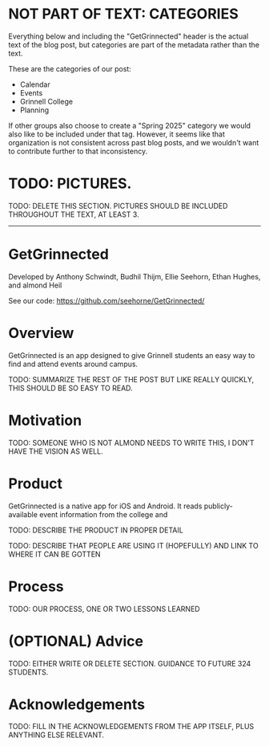 # NOT PART OF TEXT: CATEGORIES

Everything below and including the "GetGrinnected" header is the actual text of the blog post, but categories are part of the metadata rather than the text.

These are the categories of our post:

- Calendar
- Events
- Grinnell College
- Planning

If other groups also choose to create a "Spring 2025" category we would also like to be included under that tag. However, it seems like that organization is not consistent across past blog posts, and we wouldn't want to contribute further to that inconsistency.

# TODO: PICTURES.

TODO: DELETE THIS SECTION. PICTURES SHOULD BE INCLUDED THROUGHOUT THE TEXT, AT LEAST 3.

---

# GetGrinnected

Developed by Anthony Schwindt, Budhil Thijm, Ellie Seehorn, Ethan Hughes, and almond Heil

See our code: <https://github.com/seehorne/GetGrinnected/>

# Overview

GetGrinnected is an app designed to give Grinnell students an easy way to find and attend events around campus.

TODO: SUMMARIZE THE REST OF THE POST BUT LIKE REALLY QUICKLY, THIS SHOULD BE SO EASY TO READ.

# Motivation

TODO: SOMEONE WHO IS NOT ALMOND NEEDS TO WRITE THIS, I DON'T HAVE THE VISION AS WELL.

# Product

GetGrinnected is a native app for iOS and Android. It reads publicly-available event information from the college and 

TODO: DESCRIBE THE PRODUCT IN PROPER DETAIL

TODO: DESCRIBE THAT PEOPLE ARE USING IT (HOPEFULLY) AND LINK TO WHERE IT CAN BE GOTTEN

# Process

TODO: OUR PROCESS, ONE OR TWO LESSONS LEARNED

# (OPTIONAL) Advice

TODO: EITHER WRITE OR DELETE SECTION. GUIDANCE TO FUTURE 324 STUDENTS.

# Acknowledgements

TODO: FILL IN THE ACKNOWLEDGEMENTS FROM THE APP ITSELF, PLUS ANYTHING ELSE RELEVANT.
